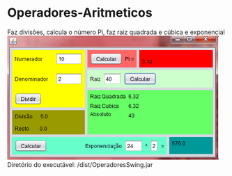 # Operadores-Aritmeticos
Faz divisões, calcula o número Pi, faz raiz quadrada e cúbica e exponencial<br>
![Imagem](image.png)<br>
Diretório do executável: /dist/OperadoresSwing.jar
